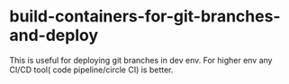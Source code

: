 # build-containers-for-git-branches-and-deploy
This is useful for deploying git branches in dev env. For higher env any CI/CD tool( code pipeline/circle CI) is better.
